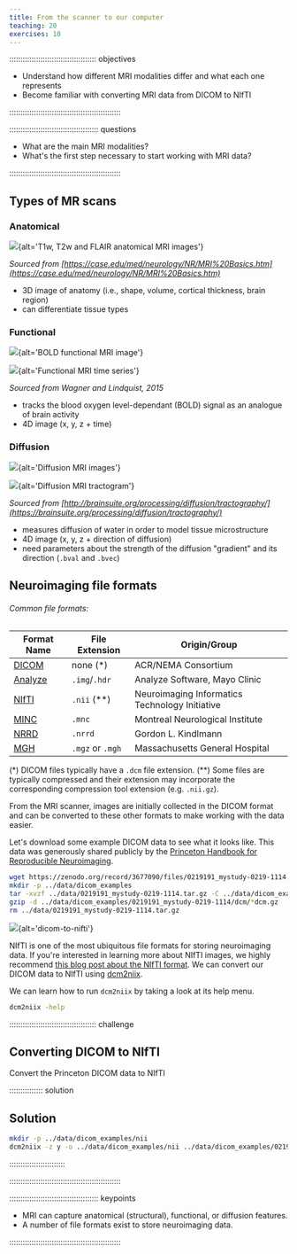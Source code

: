```yaml
---
title: From the scanner to our computer
teaching: 20
exercises: 10
---
```


::::::::::::::::::::::::::::::::::::::: objectives

- Understand how different MRI modalities differ and what each one represents
- Become familiar with converting MRI data from DICOM to NIfTI

::::::::::::::::::::::::::::::::::::::::::::::::::

:::::::::::::::::::::::::::::::::::::::: questions

- What are the main MRI modalities?
- What's the first step necessary to start working with MRI data?

::::::::::::::::::::::::::::::::::::::::::::::::::



## Types of MR scans

### Anatomical

![](fig/t1t2flairbrain.jpg){alt='T1w, T2w and FLAIR anatomical MRI images'}

*Sourced from [https://case.edu/med/neurology/NR/MRI%20Basics.htm](https://case.edu/med/neurology/NR/MRI%20Basics.htm)*

- 3D image of anatomy (i.e., shape, volume, cortical thickness, brain region)
- can differentiate tissue types

### Functional

![](fig/bold.gif){alt='BOLD functional MRI image'}

![](fig/fmri_timeseries.png){alt='Functional MRI time series'}

*Sourced from Wagner and Lindquist, 2015*

- tracks the blood oxygen level-dependant (BOLD) signal as an analogue of brain activity
- 4D image (x, y, z + time)

### Diffusion

![](fig/dwi.gif){alt='Diffusion MRI images'}

![](fig/dwi_tracts.png){alt='Diffusion MRI tractogram'}

*Sourced from [http://brainsuite.org/processing/diffusion/tractography/](https://brainsuite.org/processing/diffusion/tractography/)*

- measures diffusion of water in order to model tissue microstructure
- 4D image (x, y, z + direction of diffusion)
- need parameters about the strength of the diffusion "gradient" and its direction (`.bval` and `.bvec`)

## Neuroimaging file formats

<h6 id="fileformats"> Common file formats:</h6>

| Format Name | File Extension | Origin/Group |
|-------------|----------------|--------------|
| [DICOM](https://www.dicomstandard.org/current) | none (*) | ACR/NEMA Consortium |
| [Analyze](https://eeg.sourceforge.net/ANALYZE75.pdf) | `.img`/`.hdr` | Analyze Software, Mayo Clinic |
| [NIfTI](https://nifti.nimh.nih.gov/) | `.nii` (**)| Neuroimaging Informatics Technology Initiative |
| [MINC](https://www.mcgill.ca/bic/software/minc) | `.mnc` | Montreal Neurological Institute |
| [NRRD](https://teem.sourceforge.net/nrrd/format.html) | `.nrrd` | Gordon L. Kindlmann |
| [MGH](https://surfer.nmr.mgh.harvard.edu/fswiki/FsTutorial/MghFormat) | `.mgz` or `.mgh` | Massachusetts General Hospital |

(*) DICOM files typically have a `.dcm` file extension.
(**) Some files are typically compressed and their extension may incorporate the corresponding
compression tool extension (e.g. `.nii.gz`).

From the MRI scanner, images are initially collected in the DICOM format and can be converted to these other formats to make working with the data easier.

Let's download some example DICOM data to see what it looks like.
This data was generously shared publicly by the [Princeton Handbook for Reproducible Neuroimaging](https://brainhack-princeton.github.io/handbook/).

```bash
wget https://zenodo.org/record/3677090/files/0219191_mystudy-0219-1114.tar.gz -O ../data/0219191_mystudy-0219-1114.tar.gz
mkdir -p ../data/dicom_examples
tar -xvzf ../data/0219191_mystudy-0219-1114.tar.gz -C ../data/dicom_examples
gzip -d ../data/dicom_examples/0219191_mystudy-0219-1114/dcm/*dcm.gz
rm ../data/0219191_mystudy-0219-1114.tar.gz
```

![](fig/dicom_to_nifti.png){alt='dicom-to-nifti'}

NIfTI is one of the most ubiquitous file formats for storing neuroimaging data.
If you're interested in learning more about NIfTI images, we highly recommend [this blog post about the NIfTI format](https://brainder.org/2012/09/23/the-nifti-file-format/).
We can convert our DICOM data to NIfTI using [dcm2niix](https://github.com/rordenlab/dcm2niix).

We can learn how to run `dcm2niix` by taking a look at its help menu.

```bash
dcm2niix -help
```

:::::::::::::::::::::::::::::::::::::::  challenge

## Converting DICOM to NIfTI

Convert the Princeton DICOM data to NIfTI

:::::::::::::::  solution

## Solution

```bash
mkdir -p ../data/dicom_examples/nii
dcm2niix -z y -o ../data/dicom_examples/nii ../data/dicom_examples/0219191_mystudy-0219-1114/
```

:::::::::::::::::::::::::

::::::::::::::::::::::::::::::::::::::::::::::::::

:::::::::::::::::::::::::::::::::::::::: keypoints

- MRI can capture anatomical (structural), functional, or diffusion features.
- A number of file formats exist to store neuroimaging data.

::::::::::::::::::::::::::::::::::::::::::::::::::


